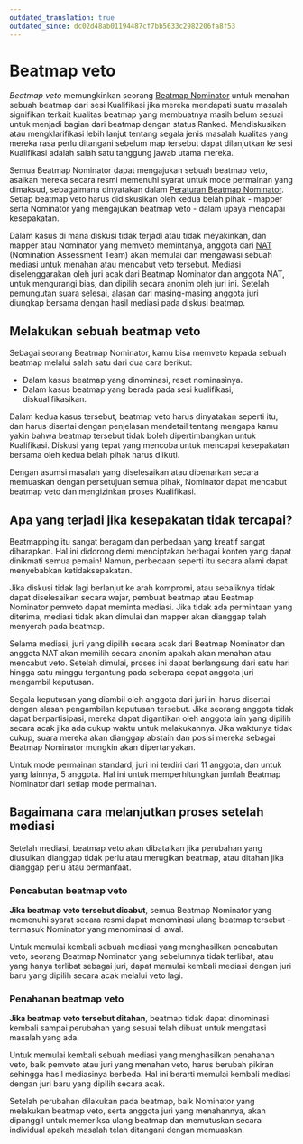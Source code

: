 ```yaml
---
outdated_translation: true
outdated_since: dc02d48ab01194487cf7bb5633c2982206fa8f53
---
```


# Beatmap veto

*Beatmap veto* memungkinkan seorang [Beatmap Nominator](/wiki/People/The_Team/Beatmap_Nominators) untuk menahan sebuah beatmap dari sesi Kualifikasi jika mereka mendapati suatu masalah signifikan terkait kualitas beatmap yang membuatnya masih belum sesuai untuk menjadi bagian dari beatmap dengan status Ranked. Mendiskusikan atau mengklarifikasi lebih lanjut tentang segala jenis masalah kualitas yang mereka rasa perlu ditangani sebelum map tersebut dapat dilanjutkan ke sesi Kualifikasi adalah salah satu tanggung jawab utama mereka.

Semua Beatmap Nominator dapat mengajukan sebuah beatmap veto, asalkan mereka secara resmi memenuhi syarat untuk mode permainan yang dimaksud, sebagaimana dinyatakan dalam [Peraturan Beatmap Nominator](/wiki/People/The_Team/Beatmap_Nominators/Rules). Setiap beatmap veto harus didiskusikan oleh kedua belah pihak - mapper serta Nominator yang mengajukan beatmap veto - dalam upaya mencapai kesepakatan.

Dalam kasus di mana diskusi tidak terjadi atau tidak meyakinkan, dan mapper atau Nominator yang memveto memintanya, anggota dari [NAT](/wiki/People/The_Team/Nomination_Assessment_Team) (Nomination Assessment Team) akan memulai dan mengawasi sebuah mediasi untuk menahan atau mencabut veto tersebut. Mediasi diselenggarakan oleh juri acak dari Beatmap Nominator dan anggota NAT, untuk mengurangi bias, dan dipilih secara anonim oleh juri ini. Setelah pemungutan suara selesai, alasan dari masing-masing anggota juri diungkap bersama dengan hasil mediasi pada diskusi beatmap.

## Melakukan sebuah beatmap veto

Sebagai seorang Beatmap Nominator, kamu bisa memveto kepada sebuah beatmap melalui salah satu dari dua cara berikut:

- Dalam kasus beatmap yang dinominasi, reset nominasinya.
- Dalam kasus beatmap yang berada pada sesi kualifikasi, diskualifikasikan.

Dalam kedua kasus tersebut, beatmap veto harus dinyatakan seperti itu, dan harus disertai dengan penjelasan mendetail tentang mengapa kamu yakin bahwa beatmap tersebut tidak boleh dipertimbangkan untuk Kualifikasi. Diskusi yang tepat yang mencoba untuk mencapai kesepakatan bersama oleh kedua belah pihak harus diikuti.

Dengan asumsi masalah yang diselesaikan atau dibenarkan secara memuaskan dengan persetujuan semua pihak, Nominator dapat mencabut beatmap veto dan mengizinkan proses Kualifikasi.

## Apa yang terjadi jika kesepakatan tidak tercapai?

Beatmapping itu sangat beragam dan perbedaan yang kreatif sangat diharapkan. Hal ini didorong demi menciptakan berbagai konten yang dapat dinikmati semua pemain! Namun, perbedaan seperti itu secara alami dapat menyebabkan ketidaksepakatan.

Jika diskusi tidak lagi berlanjut ke arah kompromi, atau sebaliknya tidak dapat diselesaikan secara wajar, pembuat beatmap atau Beatmap Nominator pemveto dapat meminta mediasi. Jika tidak ada permintaan yang diterima, mediasi tidak akan dimulai dan mapper akan dianggap telah menyerah pada beatmap.

Selama mediasi, juri yang dipilih secara acak dari Beatmap Nominator dan anggota NAT akan memilih secara anonim apakah akan menahan atau mencabut veto. Setelah dimulai, proses ini dapat berlangsung dari satu hari hingga satu minggu tergantung pada seberapa cepat anggota juri mengambil keputusan.

Segala keputusan yang diambil oleh anggota dari juri ini harus disertai dengan alasan pengambilan keputusan tersebut. Jika seorang anggota tidak dapat berpartisipasi, mereka dapat digantikan oleh anggota lain yang dipilih secara acak jika ada cukup waktu untuk melakukannya. Jika waktunya tidak cukup, suara mereka akan dianggap abstain dan posisi mereka sebagai Beatmap Nominator mungkin akan dipertanyakan.

Untuk mode permainan standard, juri ini terdiri dari 11 anggota, dan untuk yang lainnya, 5 anggota. Hal ini untuk memperhitungkan jumlah Beatmap Nominator dari setiap mode permainan.

## Bagaimana cara melanjutkan proses setelah mediasi

Setelah mediasi, beatmap veto akan dibatalkan jika perubahan yang diusulkan dianggap tidak perlu atau merugikan beatmap, atau ditahan jika dianggap perlu atau bermanfaat.

### Pencabutan beatmap veto

**Jika beatmap veto tersebut dicabut**, semua Beatmap Nominator yang memenuhi syarat secara resmi dapat menominasi ulang beatmap tersebut - termasuk Nominator yang menominasi di awal.

Untuk memulai kembali sebuah mediasi yang menghasilkan pencabutan veto, seorang Beatmap Nominator yang sebelumnya tidak terlibat, atau yang hanya terlibat sebagai juri, dapat memulai kembali mediasi dengan juri baru yang dipilih secara acak melalui veto lagi.

### Penahanan beatmap veto

**Jika beatmap veto tersebut ditahan**, beatmap tidak dapat dinominasi kembali sampai perubahan yang sesuai telah dibuat untuk mengatasi masalah yang ada.

Untuk memulai kembali sebuah mediasi yang menghasilkan penahanan veto, baik pemveto atau juri yang menahan veto, harus berubah pikiran sehingga hasil mediasinya berbeda. Hal ini berarti memulai kembali mediasi dengan juri baru yang dipilih secara acak.

Setelah perubahan dilakukan pada beatmap, baik Nominator yang melakukan beatmap veto, serta anggota juri yang menahannya, akan dipanggil untuk memeriksa ulang beatmap dan memutuskan secara individual apakah masalah telah ditangani dengan memuaskan.
